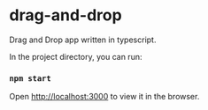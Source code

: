 # drag-and-drop
Drag and Drop app written in typescript.

In the project directory, you can run:
### `npm start`
Open [http://localhost:3000](http://localhost:3000) to view it in the browser.
